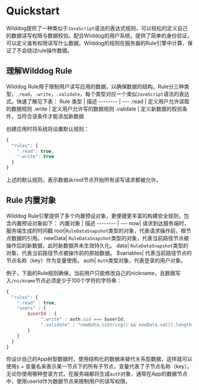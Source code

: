# Quickstart
Wilddog提供了一种类似于`JavaScript`语法的表达式规则，可以轻松的定义自己的数据读写权限与数据校验。配合Wilddog的用户系统，提供了简单的身份验证，可以定义谁有权限读写什么数据。Wilddog的规则在服务器的Rule引擎中计算，保证了不会绕过rule操作数据。

## 理解Wilddog Rule
Wilddog Rule用于限制用户读写应用的数据，以确保数据的结构。Rule分三种类型，`.read`，`.write`，`.validate`，每个类型对应一个类似`JavaScript`语法的表达式。快速了解见下表：
Rule 类型     | 描述
-------- | ---
.read | 定义用户允许读取的数据规则
.write    | 定义用户允许写的数据规则
.validate     | 定义新数据的校验条件，当符合该条件才能添加新数据

创建应用时将系统将设置默认规则：
```javascript
{
  "rules": {
    ".read": true,
    ".write": true
  }
}
```
上述的默认规则，表示数据从root节点开始所有读写请求都被允许。

## Rule 内置对象
Wilddog Rule引擎提供了多个内置预设对象，更便捷更丰富的构建安全规则，包含内置预设对象如下：
内置对象     | 描述
-------- | ---
now| 请求到达服务端时，服务端生成的时间戳
root|`RuleDataSnapshot`类型的对象，代表请求操作前，根节点数据的引用。
newData| `RuleDataSnapshot`类型的对象，代表当前路径节点被操作后的新数据，此时新数据并未生效持久化。
data| `RuleDataSnapshot`类型的对象，代表当前路径节点被操作前的原始数据。
$variables| 代表当前路径节点的节点名称（key）作为变量使用。 
auth| `Auth`类型对象，代表登录的用户对象。

例子，下面的Rule规则确保，当前用户只能修改自己的nickname，且数据写入`/nickname`节点必须是少于100个字符的字符串：
```javascript
{
  "rules": {
	".read" : true,
    "users" : {
		$userId : {
			 ".write" : auth.uid === $userId,
			 ".validate" : "newData.isString() && newData.val().length() < 100"	
		}
    }
  }
}
```
你设计自己的App树型数据时，使用结构化的数据来替代关系型数据，这样就可以使用`$` + 变量名来表示某一节点下的所有子节点，变量代表了子节点名称（key）。
无论你使用哪种登录方式，在服务端都将生成`auth`对象，通常在App的数据节点中，使用userId作为数据节点来限制用户的读写权限。


